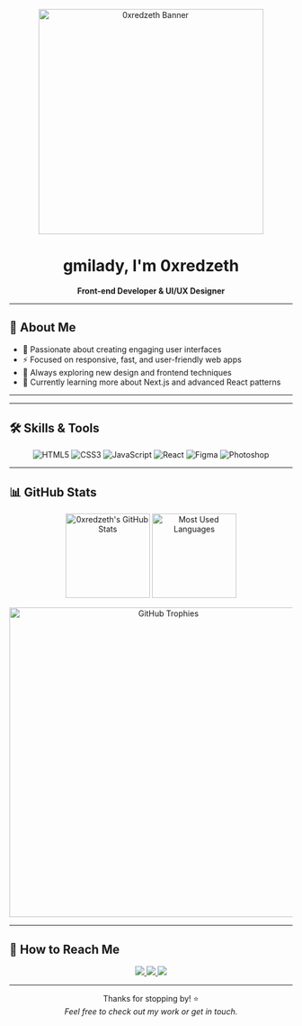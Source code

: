 <!-- BANNER -->
<p align="center">
  <img 
    src="https://i.imgur.com/mMbcUhZ.jpeg" 
    alt="0xredzeth Banner" 
    width="400" 
  />
</p>

<!-- TITLE & SUBTITLE -->
<h1 align="center">gmilady, I'm 0xredzeth</h1>
<p align="center"><strong>Front-end Developer & UI/UX Designer</strong></p>

---

## 👋 About Me
- 🎨 Passionate about creating engaging user interfaces  
- ⚡ Focused on responsive, fast, and user-friendly web apps  
- 🔎 Always exploring new design and frontend techniques  
- 🧠 Currently learning more about Next.js and advanced React patterns  

---

---

## 🛠️ Skills & Tools
<p align="center">
  <img src="https://img.shields.io/badge/HTML5-E34F26?style=for-the-badge&logo=html5&logoColor=white" alt="HTML5"/>
  <img src="https://img.shields.io/badge/CSS3-1572B6?style=for-the-badge&logo=css3&logoColor=white" alt="CSS3"/>
  <img src="https://img.shields.io/badge/JavaScript-F7DF1E?style=for-the-badge&logo=javascript&logoColor=black" alt="JavaScript"/>
  <img src="https://img.shields.io/badge/React-61DAFB?style=for-the-badge&logo=react&logoColor=black" alt="React"/>
  <img src="https://img.shields.io/badge/Figma-F24E1E?style=for-the-badge&logo=figma&logoColor=white" alt="Figma"/>
  <img src="https://img.shields.io/badge/Photoshop-31A8FF?style=for-the-badge&logo=adobe%20photoshop&logoColor=white" alt="Photoshop"/>
</p>

---

## 📊 GitHub Stats
<p align="center">
  <img 
       src="https://github-readme-stats.vercel.app/api?username=0xRedzeth&show_icons=true&theme=radical&hide_border=true" 
       alt="0xredzeth's GitHub Stats" 
       height="150" 
  />
  <img 
       src="https://github-readme-stats.vercel.app/api/top-langs/?username=0xRedzeth&layout=compact&theme=radical&hide_border=true" 
       alt="Most Used Languages" 
       height="150" 
  />
</p>

<!-- GitHub Trophies (optionnel) -->
<p align="center">
  <img 
       src="https://github-profile-trophy.vercel.app/?username=0xRedzeth&theme=onedark&no-frame=true&row=1&column=6" 
       alt="GitHub Trophies"
       width="550"
  />
</p>

---

## 🤝 How to Reach Me
<p align="center">
  <a href="mailto:0xredzeth@gmail.com" target="_blank">
    <img src="https://img.shields.io/badge/Email-D14836?style=for-the-badge&logo=gmail&logoColor=white"/>
  </a>
  <a href="https://x.com/Slashheth" target="_blank">
    <img src="https://img.shields.io/badge/Twitter-1DA1F2?style=for-the-badge&logo=twitter&logoColor=white"/>
  </a>
  <a href="https://t.me/Slashheth" target="_blank">
    <img src="https://img.shields.io/badge/Telegram-26A5E4?style=for-the-badge&logo=telegram&logoColor=white"/>
  </a>
</p>

---

<p align="center">
  Thanks for stopping by! ⭐
  <br/>
  <em>Feel free to check out my work or get in touch.</em>
</p>
